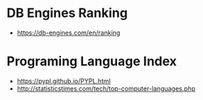 # DB Engines Ranking
- https://db-engines.com/en/ranking

# Programing Language Index
- https://pypl.github.io/PYPL.html
- http://statisticstimes.com/tech/top-computer-languages.php

